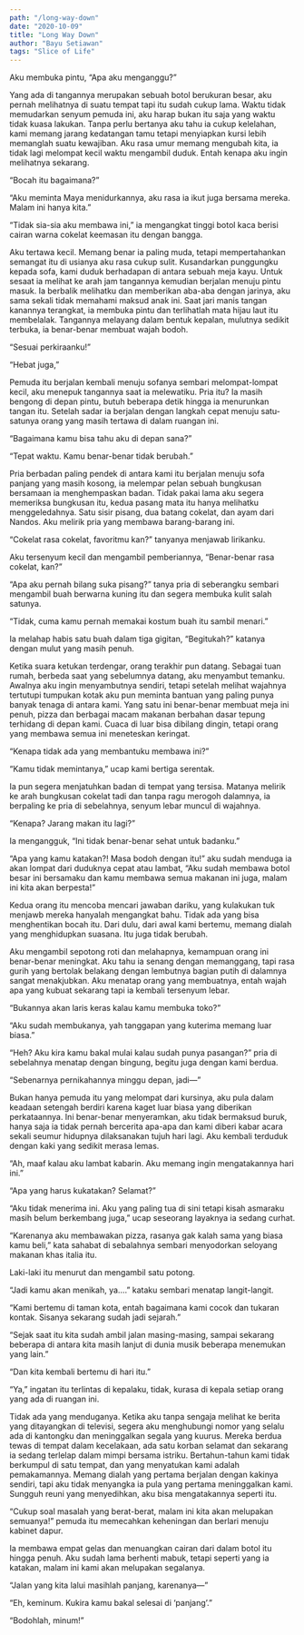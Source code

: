 ```yaml
---
path: "/long-way-down"
date: "2020-10-09"
title: "Long Way Down"
author: "Bayu Setiawan"
tags: "Slice of Life"
---
```

Aku membuka pintu, “Apa aku menganggu?”

Yang ada di tangannya merupakan sebuah botol berukuran besar, aku pernah melihatnya di suatu tempat tapi itu sudah cukup lama. Waktu tidak memudarkan senyum pemuda ini, aku harap bukan itu saja yang waktu tidak kuasa lakukan. Tanpa perlu bertanya aku tahu ia cukup kelelahan, kami memang jarang kedatangan tamu tetapi menyiapkan kursi lebih memanglah suatu kewajiban. Aku rasa umur memang mengubah kita, ia tidak lagi melompat kecil waktu mengambil duduk. Entah kenapa aku ingin melihatnya sekarang.

“Bocah itu bagaimana?”

“Aku meminta Maya menidurkannya, aku rasa ia ikut juga bersama mereka. Malam ini hanya kita.”

“Tidak sia-sia aku membawa ini,” ia mengangkat tinggi botol kaca berisi cairan warna cokelat keemasan itu dengan bangga.

Aku tertawa kecil. Memang benar ia paling muda, tetapi mempertahankan semangat itu di usianya aku rasa cukup sulit. Kusandarkan punggungku kepada sofa, kami duduk berhadapan di antara sebuah meja kayu. Untuk sesaat ia melihat ke arah jam tangannya kemudian berjalan menuju pintu masuk. Ia berbalik melihatku dan memberikan aba-aba dengan jarinya, aku sama sekali tidak memahami maksud anak ini. Saat jari manis tangan kanannya terangkat, ia membuka pintu dan terlihatlah mata hijau laut itu membelalak. Tangannya melayang dalam bentuk kepalan, mulutnya sedikit terbuka, ia benar-benar membuat wajah bodoh.

“Sesuai perkiraanku!”

“Hebat juga,”

Pemuda itu berjalan kembali menuju sofanya sembari melompat-lompat kecil, aku menepuk tangannya saat ia melewatiku. Pria itu? Ia masih bengong di depan pintu, butuh beberapa detik hingga ia menurunkan tangan itu. Setelah sadar ia berjalan dengan langkah cepat menuju satu-satunya orang yang masih tertawa di dalam ruangan ini.

“Bagaimana kamu bisa tahu aku di depan sana?”

“Tepat waktu. Kamu benar-benar tidak berubah.”

Pria berbadan paling pendek di antara kami itu berjalan menuju sofa panjang yang masih kosong, ia melempar pelan sebuah bungkusan bersamaan ia menghempaskan badan. Tidak pakai lama aku segera memeriksa bungkusan itu, kedua pasang mata itu hanya melihatku menggeledahnya. Satu sisir pisang, dua batang cokelat, dan ayam dari Nandos. Aku melirik pria yang membawa barang-barang ini.

“Cokelat rasa cokelat, favoritmu kan?” tanyanya menjawab lirikanku.

Aku tersenyum kecil dan mengambil pemberiannya, “Benar-benar rasa cokelat, kan?”

“Apa aku pernah bilang suka pisang?” tanya pria di seberangku sembari mengambil buah berwarna kuning itu dan segera membuka kulit salah satunya.

“Tidak, cuma kamu pernah memakai kostum buah itu sambil menari.”

Ia melahap habis satu buah dalam tiga gigitan, “Begitukah?” katanya dengan mulut yang masih penuh.

Ketika suara ketukan terdengar, orang terakhir pun datang. Sebagai tuan rumah, berbeda saat yang sebelumnya datang, aku menyambut temanku. Awalnya aku ingin menyambutnya sendiri, tetapi setelah melihat wajahnya tertutupi tumpukan kotak aku pun meminta bantuan yang paling punya banyak tenaga di antara kami. Yang satu ini benar-benar membuat meja ini penuh, pizza dan berbagai macam makanan berbahan dasar tepung terhidang di depan kami. Cuaca di luar bisa dibilang dingin, tetapi orang yang membawa semua ini meneteskan keringat.

“Kenapa tidak ada yang membantuku membawa ini?”

“Kamu tidak memintanya,” ucap kami bertiga serentak.

Ia pun segera menjatuhkan badan di tempat yang tersisa. Matanya melirik ke arah bungkusan cokelat tadi dan tanpa ragu merogoh dalamnya, ia berpaling ke pria di sebelahnya, senyum lebar muncul di wajahnya.

“Kenapa? Jarang makan itu lagi?”

Ia mengangguk, “Ini tidak benar-benar sehat untuk badanku.”

“Apa yang kamu katakan?! Masa bodoh dengan itu!” aku sudah menduga ia akan lompat dari duduknya cepat atau lambat, “Aku sudah membawa botol besar ini bersamaku dan kamu membawa semua makanan ini juga, malam ini kita akan berpesta!”

Kedua orang itu mencoba mencari jawaban dariku, yang kulakukan tuk menjawb mereka hanyalah mengangkat bahu. Tidak ada yang bisa menghentikan bocah itu. Dari dulu, dari awal kami bertemu, memang dialah yang menghidupkan suasana. Itu juga tidak berubah.

Aku mengambil sepotong roti dan melahapnya, kemampuan orang ini benar-benar meningkat. Aku tahu ia senang dengan memanggang, tapi rasa gurih yang bertolak belakang dengan lembutnya bagian putih di dalamnya sangat menakjubkan. Aku menatap orang yang membuatnya, entah wajah apa yang kubuat sekarang tapi ia kembali tersenyum lebar.

“Bukannya akan laris keras kalau kamu membuka toko?”

“Aku sudah membukanya, yah tanggapan yang kuterima memang luar biasa.”

“Heh? Aku kira kamu bakal mulai kalau sudah punya pasangan?” pria di sebelahnya menatap dengan bingung, begitu juga dengan kami berdua.

“Sebenarnya pernikahannya minggu depan, jadi—”

Bukan hanya pemuda itu yang melompat dari kursinya, aku pula dalam keadaan setengah berdiri karena kaget luar biasa yang diberikan perkataannya. Ini benar-benar menyeramkan, aku tidak bermaksud buruk, hanya saja ia tidak pernah bercerita apa-apa dan kami diberi kabar acara sekali seumur hidupnya dilaksanakan tujuh hari lagi. Aku kembali terduduk dengan kaki yang sedikit merasa lemas.

“Ah, maaf kalau aku lambat kabarin. Aku memang ingin mengatakannya hari ini.”

“Apa yang harus kukatakan? Selamat?”

“Aku tidak menerima ini. Aku yang paling tua di sini tetapi kisah asmaraku masih belum berkembang juga,” ucap seseorang layaknya ia sedang curhat.

“Karenanya aku membawakan pizza, rasanya gak kalah sama yang biasa kamu beli,” kata sahabat di sebalahnya sembari menyodorkan seloyang makanan khas italia itu.

Laki-laki itu menurut dan mengambil satu potong.

“Jadi kamu akan menikah, ya….” kataku sembari menatap langit-langit.

“Kami bertemu di taman kota, entah bagaimana kami cocok dan tukaran kontak. Sisanya sekarang sudah jadi sejarah.”

“Sejak saat itu kita sudah ambil jalan masing-masing, sampai sekarang beberapa di antara kita masih lanjut di dunia musik beberapa menemukan yang lain.”


“Dan kita kembali bertemu di hari itu.”

“Ya,” ingatan itu terlintas di kepalaku, tidak, kurasa di kepala setiap orang yang ada di ruangan ini.

Tidak ada yang menduganya. Ketika aku tanpa sengaja melihat ke berita yang ditayangkan di televisi, segera aku menghubungi nomor yang selalu ada di kantongku dan meninggalkan segala yang kuurus. Mereka berdua tewas di tempat dalam kecelakaan, ada satu korban selamat dan sekarang ia sedang terlelap dalam mimpi bersama istriku. Bertahun-tahun kami tidak berkumpul di satu tempat, dan yang menyatukan kami adalah pemakamannya. Memang dialah yang pertama berjalan dengan kakinya sendiri, tapi aku tidak menyangka ia pula yang pertama meninggalkan kami.
Sungguh reuni yang menyedihkan, aku bisa mengatakannya seperti itu.

“Cukup soal masalah yang berat-berat, malam ini kita akan melupakan semuanya!” pemuda itu memecahkan keheningan dan berlari menuju kabinet dapur.

Ia membawa empat gelas dan menuangkan cairan dari dalam botol itu hingga penuh. Aku sudah lama berhenti mabuk, tetapi seperti yang ia katakan, malam ini kami akan melupakan segalanya.

“Jalan yang kita lalui masihlah panjang, karenanya—”

“Eh, keminum. Kukira kamu bakal selesai di ‘panjang’.”

“Bodohlah, minum!”

